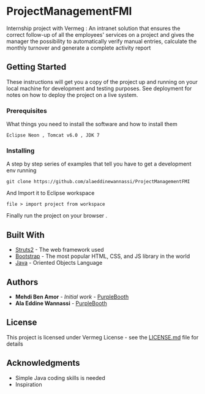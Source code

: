 # ProjectManagementFMI
Internship project with Vermeg :
An intranet solution that ensures the correct follow-up of all the employees' services on a project and gives the manager the possibility to automatically verify manual entries, calculate the monthly turnover and generate a complete activity report

## Getting Started

These instructions will get you a copy of the project up and running on your local machine for development and testing purposes. See deployment for notes on how to deploy the project on a live system.

### Prerequisites

What things you need to install the software and how to install them

```
Eclipse Neon , Tomcat v6.0 , JDK 7 
```

### Installing

A step by step series of examples that tell you have to get a development env running

```
git clone https://github.com/alaeddinewannassi/ProjectManagementFMI
```

And Import it to Eclipse workspace

```
file > import project from workspace 
```
Finally run the project on your browser .


## Built With

* [Struts2](https://struts.apache.org/) - The web framework used
* [Bootstrap](http://getbootstrap.com/) - The most popular HTML, CSS, and JS library in the world
* [Java](https://www.java.com/fr/) - Oriented Objects Language



## Authors

* **Mehdi Ben Amor** - *Initial work* - [PurpleBooth](http://mehdi.benamor.netcv.com/)
* **Ala Eddine Wannassi** - [PurpleBooth](https://github.com/alaeddinewannassi/)


## License

This project is licensed under Vermeg License - see the [LICENSE.md](LICENSE.md) file for details

## Acknowledgments

* Simple Java coding skills is needed
* Inspiration


